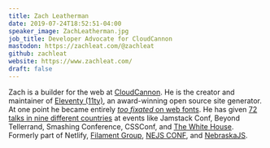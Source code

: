 ```yaml
---
title: Zach Leatherman
date: 2019-07-24T18:52:51-04:00
speaker_image: ZachLeatherman.jpg
job_title: Developer Advocate for CloudCannon
mastodon: https://zachleat.com/@zachleat
github: zachleat
website: https://www.zachleat.com/
draft: false
---
```



Zach is a builder for the web at [CloudCannon](https://cloudcannon.com/). He is the creator and maintainer of [Eleventy (11ty)](https://www.11ty.dev), an award-winning open source site generator. At one point he became entirely [_too fixated_ on web fonts](https://www.zachleat.com/web/fonts/). He has given [72 talks in nine different countries](https://www.zachleat.com/web/speaking/) at events like Jamstack Conf, Beyond Tellerrand, Smashing Conference, CSSConf, and [The White House](https://www.zachleat.com/web/whitehouse/). Formerly part of Netlify, [Filament Group](https://www.filamentgroup.com/), [NEJS CONF](http://nejsconf.com/), and [NebraskaJS](http://nebraskajs.com).